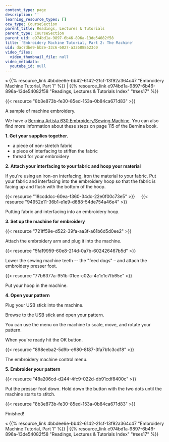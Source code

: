 ```yaml
---
content_type: page
description: ''
learning_resource_types: []
ocw_type: CourseSection
parent_title: Readings, Lectures & Tutorials
parent_type: CourseSection
parent_uid: e974bd1a-9897-6b46-896a-13de54082f58
title: 'Embroidery Machine Tutorial, Part 2: The Machine'
uid: dac7dbe9-bb2e-33c6-6027-a326888523c0
video_files:
  video_thumbnail_file: null
video_metadata:
  youtube_id: null
---
```


« {{% resource_link 4bbdee6e-bb42-6142-21cf-13f92a364c47 "Embroidery Machine Tutorial, Part 1" %}} | {{% resource_link e974bd1a-9897-6b46-896a-13de54082f58 "Readings, Lectures & Tutorials Index" "#ses17" %}}

{{< resource "8b3e873b-fe30-85ed-153a-0b84ca671d83" >}}

A sample of machine embroidery.

We have a [Bernina Artista 630 Embroidery/Sewing Machine](http://www.berninausa.com/product_detail-n2-i13-sUS.html). You can also find more information about these steps on page 115 of the Bernina book.

**1\. Get your supplies together.**

*   a piece of non-stretch fabric
*   a piece of interfacing to stiffen the fabric
*   thread for your embroidery

**2\. Attach your interfacing to your fabric and hoop your material**

If you're using an iron-on interfacing, iron the material to your fabric. Put your fabric and interfacing into the embroidery hoop so that the fabric is facing up and flush with the bottom of the hoop.

{{< resource "18ccddcc-60ea-f360-34dc-22e0f00c73e5" >}}     {{< resource "94952e11-36b1-e1e9-d688-54de754a46e4" >}}

Putting fabric and interfacing into an embroidery hoop.

**3\. Set up the machine for embroidery**

{{< resource "721ff59e-d522-39fa-aa3f-a61b6d5d0ee2" >}}

Attach the embroidery arm and plug it into the machine.

{{< resource "5fa19959-60e8-214d-0a7b-602426467b5d" >}}

Lower the sewing machine teeth -- the "feed dogs" – and attach the embroidery presser foot.

{{< resource "77b6377a-951b-01ee-c02a-4c1c1c7fb65e" >}}

Put your hoop in the machine.

**4\. Open your pattern**

Plug your USB stick into the machine.

Browse to the USB stick and open your pattern.

You can use the menu on the machine to scale, move, and rotate your pattern.

When you're ready hit the OK button.

{{< resource "898eeba2-5d9b-e980-8f87-3fa7b1c3cd18" >}}

The embroidery machine control menu.

**5\. Embroider your pattern**

{{< resource "48a206cd-d244-4fc9-022d-db91cdf8400c" >}}

Put the presser foot down. Hold down the button with the two dots until the machine starts to stitch.

{{< resource "8b3e873b-fe30-85ed-153a-0b84ca671d83" >}}

Finished!

« {{% resource_link 4bbdee6e-bb42-6142-21cf-13f92a364c47 "Embroidery Machine Tutorial, Part 1" %}} | {{% resource_link e974bd1a-9897-6b46-896a-13de54082f58 "Readings, Lectures & Tutorials Index" "#ses17" %}}